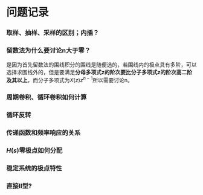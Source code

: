 # 问题记录

### 取样、抽样、采样的区别；内插？

### 留数法为什么要讨论n大于零？

是因为首先留数法的围线积分的围线是随便选的，若围线内的极点具有多阶，可以选择求围线外的，但是要满足**分母多项式z的阶次要比分子多项式z的阶次高二阶及其以上**，而分子多项式为$X(z)z^{n-1}$所以需要讨论n。

### 周期卷积、循环卷积如何计算

### 循环反转

### 传递函数和频率响应的关系

### $H(s)$零极点如何分配

### 稳定系统的极点特性

### 直接II型?